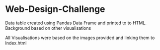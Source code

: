 # Web-Design-Challenge

Data table created using Pandas Data Frame and printed to to HTML. Background based on other visualisations

All Visualisations were based on the images provided and linking them to Index.html 


